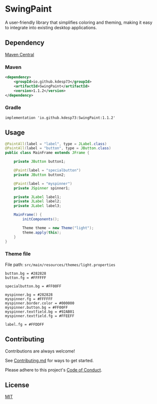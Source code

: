 # SwingPaint

A user-friendly library that simplifies coloring and theming,
making it easy to integrate into existing desktop applications.

## Dependency

[Maven Central](https://central.sonatype.com/artifact/io.github.kdesp73/SwingPaint)

### Maven

```xml
<dependency>
    <groupId>io.github.kdesp73</groupId>
    <artifactId>SwingPaint</artifactId>
    <version>1.1.2</version>
</dependency>
```

### Gradle

```text
implementation 'io.github.kdesp73:SwingPaint:1.1.2'
```

## Usage

```java
@PaintAll(label = "label", type = JLabel.class)
@PaintAll(label = "button", type = JButton.class)
public class MainFrame extends JFrame {

	private JButton button1;

	@Paint(label = "specialbutton")
	private JButton button2;

	@Paint(label = "myspinner")
	private JSpinner spinner1;

	private JLabel label1;
	private JLabel label2;
	private JLabel label3;

	MainFrame() {
		initComponents();

		Theme theme = new Theme("light");
		theme.apply(this);
	}
}

```

### Theme file

File path: `src/main/resources/themes/light.properties`

```properties
button.bg = #282828
button.fg = #FFFFFF

specialbutton.bg = #FF00FF

myspinner.bg = #282828
myspinner.fg = #FFFFFF
myspinner.border.color = #000000
myspinner.button.bg = #FF00FF
myspinner.textfield.bg = #92AB01
myspinner.textfield.fg = #FFEEFF

label.fg = #FFDDFF
```

## Contributing

Contributions are always welcome!

See [Contributing.md](https://github.com/KDesp73/Swing-Themes-Library/blob/main/CONTRIBUTING.md) for ways to get started.

Please adhere to this project's [Code of Conduct](https://github.com/KDesp73/Swing-Themes-Library/blob/main/CODE_OF_CONDUCT.md).

## License

[MIT](https://choosealicense.com/licenses/mit/)
